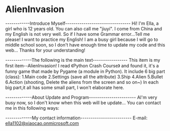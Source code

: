 # AlienInvasion
------------Introduce Myself--------------------------------
Hi! 
I'm Ella, a girl who is 12 years old. You can also call me "jiuyi".
I come from China and my English is not very well. So if I have some Grammar error...Tell me please! I want to practice my English!
I am a busy girl because I will go to middle school soon, so I don't have enough time to update my code and this web... Thanks for your understanding!

-------------The following is the main text-----------------
This item is my first item--AlienInvasion!
I read 《Python Crash Course》 and found it, it's a funny game that made by Pygame (a module in Python).
It include 6 big part (class):
1.Main code
2.Settings (save all the attribute)
3.Ship
4.Alien
5.Bullet
6.Action (shooting, Delete the aliens from the screen and so on~)
In each big part,it all has some small part, I won't elaborate here.

-------------About Update and Program-----------------------
AI'm very busy now, so I don't know when this web will be update...
You can contact me in this following ways:

-------------My contact information-------------------------
E-mail: ella1102@xiaocao.onmicrosoft.com
